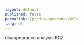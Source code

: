 ```yaml
---
layout: default
published: false
permalink: /pt/disappearance/KGZ/
lang: pt
---
```


disappearance analysis KGZ
